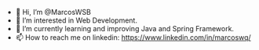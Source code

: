 - 👋 Hi, I’m @MarcosWSB
- 👀 I’m interested in Web Development.
- 🌱 I’m currently learning and improving Java and Spring Framework.
- 📫 How to reach me on linkedin: https://www.linkedin.com/in/marcoswq/

<!---
MarcosWSB/MarcosWSB is a ✨ special ✨ repository because its `README.md` (this file) appears on your GitHub profile.
You can click the Preview link to take a look at your changes.
--->
